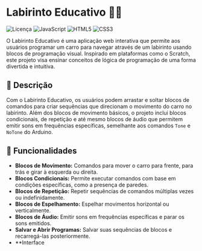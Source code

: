 # Labirinto Educativo 🚗🧩

![Licença](https://img.shields.io/badge/licença-MIT-blue.svg)
![JavaScript](https://img.shields.io/badge/JavaScript-ES6%2B-yellow.svg)
![HTML5](https://img.shields.io/badge/HTML5-%23E34F26.svg?logo=html5&logoColor=white)
![CSS3](https://img.shields.io/badge/CSS3-%231572B6.svg?logo=css3&logoColor=white)

O Labirinto Educativo é uma aplicação web interativa que permite aos usuários programar um carro para navegar através de um labirinto usando blocos de programação visual. Inspirado em plataformas como o Scratch, este projeto visa ensinar conceitos de lógica de programação de uma forma divertida e intuitiva.

## 📝 Descrição

Com o Labirinto Educativo, os usuários podem arrastar e soltar blocos de comandos para criar sequências que direcionam o movimento do carro no labirinto. Além dos blocos de movimento básicos, o projeto inclui blocos condicionais, de repetição e até mesmo blocos de áudio que permitem emitir sons em frequências específicas, semelhante aos comandos `Tone` e `NoTone` do Arduino.

## 🚀 Funcionalidades

- **Blocos de Movimento:** Comandos para mover o carro para frente, para trás e girar à esquerda ou direita.
- **Blocos Condicionais:** Permite executar comandos com base em condições específicas, como a presença de paredes.
- **Blocos de Repetição:** Repetir sequências de comandos múltiplas vezes ou indefinidamente.
- **Blocos de Espelhamento:** Espelhar movimentos horizontal ou verticalmente.
- **Blocos de Áudio:** Emitir sons em frequências específicas e parar os sons emitidos.
- **Salvar e Abrir Programas:** Salvar suas sequências de blocos e recarregá-las posteriormente.
- **Interface
